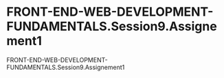 # FRONT-END-WEB-DEVELOPMENT-FUNDAMENTALS.Session9.Assignement1
FRONT-END-WEB-DEVELOPMENT-FUNDAMENTALS.Session9.Assignement1
